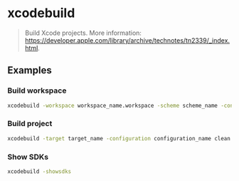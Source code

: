 # xcodebuild

> Build Xcode projects. More information: <https://developer.apple.com/library/archive/technotes/tn2339/_index.html>.

## Examples

### Build workspace

```bash
xcodebuild -workspace workspace_name.workspace -scheme scheme_name -configuration configuration_name clean build SYMROOT=SYMROOT_path
```

### Build project

```bash
xcodebuild -target target_name -configuration configuration_name clean build SYMROOT=SYMROOT_path
```

### Show SDKs

```bash
xcodebuild -showsdks
```

